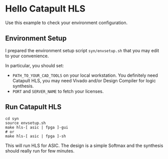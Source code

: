 # Hello Catapult HLS

Use this example to check your environment configuration.

## Environment Setup

I prepared the environment setup script `syn/envsetup.sh` that you may edit to your convenience.

In particular, you should set:
- `PATH_TO_YOUR_CAD_TOOLS` on your local workstation. You definitely need Catapult HLS, you may need Vivado and/or Design Compiler for logic synthesis.
- `PORT` and `SERVER_NAME` to fetch your licenses.

## Run Catapult HLS

```
cd syn
source envsetup.sh
make hls-[ asic | fpga ]-gui
# or
make hls-[ asic | fpga ]-sh
```
This will run HLS for ASIC. The design is a simple Softmax and the synthesis should really run for few minutes.

